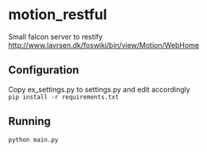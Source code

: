 # motion_restful
Small falcon server to restify http://www.lavrsen.dk/foswiki/bin/view/Motion/WebHome 

## Configuration
Copy ex_settings.py to settings.py and edit accordingly  
`pip install -r requirements.txt`

## Running
`python main.py`
